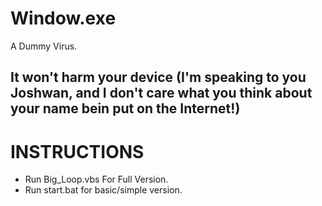 # Window.exe
A Dummy Virus.
## It won't harm your device (I'm speaking to you Joshwan, and I don't care what you think about your name bein put on the Internet!)

# INSTRUCTIONS
- Run Big_Loop.vbs For Full Version.
- Run start.bat for basic/simple version.
